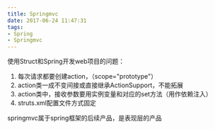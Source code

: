 ```yaml
---
title: Springmvc
date: 2017-06-24 11:47:31
tags:
- Spring
- Springmvc
---
```


使用Struct和Spring开发web项目的问题：
1. 每次请求都要创建action，（scope="prototype"）
2. action类一成不变间接或直接继承ActionSupport，不能拓展
3. action类中，接收参数要用实例变量和对应的set方法（用作依赖注入）
4. struts.xml配置文件方式固定

springmvc属于spring框架的后续产品，是表现层的产品